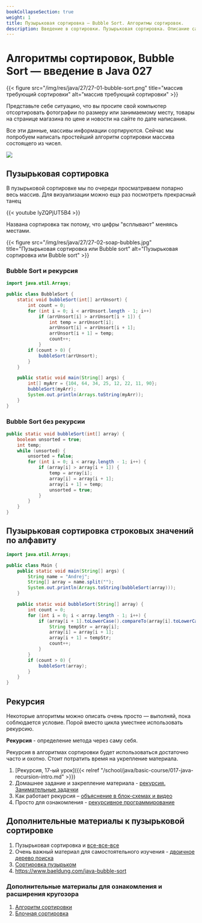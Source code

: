 ```yaml
---
bookCollapseSection: true
weight: 1
title: Пузырьковая сортировка — Bubble Sort. Алгоритмы сортировок.
description: Введение в сортировки. Пузырьковая сортировка. Описание самой простой сортировки.
---
```


# Алгоритмы сортировок, Bubble Sort — введение в Java 027

{{< figure src="/img/res/java/27/27-01-bubble-sort.png" title="массив требующий сортировки" alt="массив требующий сортировки" >}}

Представьте себе ситуацию, что вы просите свой компьютер отсортировать фотографии по размеру или занимаемому месту, товары на странице магазина по цене и новости на сайте по дате написания.

Все эти данные, массивы информации сортируются. Сейчас мы попробуем написать простейший алгоритм сортировки массива состоящего из чисел.

![](https://upload.wikimedia.org/wikipedia/commons/c/c8/Bubble-sort-example-300px.gif)

## Пузырьковая сортировка

В пузырьковой сортировке мы по очереди просматриваем попарно весь массив. Для визуализации можно ещэ раз посмотреть прекрасный танец

{{< youtube lyZQPjUT5B4 >}}

Названа сортировка так потому, что цифры "всплывают" меняясь местами.
 
 {{< figure src="/img/res/java/27/27-02-soap-bubbles.jpg" title="Пузырьковая сортировка или Bubble sort" alt="Пузырьковая сортировка или Bubble sort" >}}

### Bubble Sort и рекурсия

```Java
import java.util.Arrays;

public class BubbleSort {
	static void bubbleSort(int[] arrUnsort) {
		int count = 0;
		for (int i = 0; i < arrUnsort.length - 1; i++)
			if (arrUnsort[i] > arrUnsort[i + 1]) {
				int temp = arrUnsort[i];
				arrUnsort[i] = arrUnsort[i + 1];
				arrUnsort[i + 1] = temp;
				count++;
			}
		if (count > 0) {
			bubbleSort(arrUnsort);
		}
	}

	public static void main(String[] args) {
		int[] myArr = {104, 64, 34, 25, 12, 22, 11, 90};
		bubbleSort(myArr);
		System.out.println(Arrays.toString(myArr));
	}
}
```


### Bubble Sort без рекурсии

```java
public static void bubbleSort(int[] array) {
    boolean unsorted = true;
    int temp;
    while (unsorted) {
        unsorted = false;
        for (int i = 0; i < array.length - 1; i++) {
            if (array[i] > array[i + 1]) {
                temp = array[i];
                array[i] = array[i + 1];
                array[i + 1] = temp;
                unsorted = true;
            }
        }
    }
}
```

## Пузырьковая сортировка строковых значений по алфавиту

```java
import java.util.Arrays;

public class Main {
    public static void main(String[] args) {
        String name = "Andrej";
        String[] array = name.split("");
        System.out.println(Arrays.toString(bubbleSort(array)));
    }

    public static void bubbleSort(String[] array) {
        int count = 0;
        for (int i = 0; i < array.length - 1; i++) {
            if (array[i + 1].toLowerCase().compareTo(array[i].toLowerCase()) < 0) {
                String tempStr = array[i];
                array[i] = array[i + 1];
                array[i + 1] = tempStr;
                count++;
            }
        }
        if (count > 0) {
            bubbleSort(array);
        }
    }
}
```

## Рекурсия

Некоторые алгоритмы можно описать очень просто — выполняй, пока соблюдается условие. Порой вместо цикла уместнее использовать рекурсию.

**Рекурсия** - определение метода через саму себя. 

Рекурсия в алгоритмах сортировки будет использоваться достаточно часто и охотно. Стоит потратить время на укрепление материала. 

1. [Рекурсия, 17-ый урок]({{< relref "/school/java/basic-course/017-java-recursion-intro.md" >}})
2. Домашнее задание и закрепление материала - [рекурсия. Занимательные задачки](https://habr.com/ru/post/275813/)
3. Как работает рекурсия – [объяснение в блок-схемах и видео](https://habr.com/ru/post/337030/)
4. Просто для ознакомления - [рекурсивное программирование](https://medium.com/nuances-of-programming/%D1%80%D0%B5%D0%BA%D1%83%D1%80%D1%81%D0%B8%D0%B2%D0%BD%D0%BE%D0%B5-%D0%BF%D1%80%D0%BE%D0%B3%D1%80%D0%B0%D0%BC%D0%BC%D0%B8%D1%80%D0%BE%D0%B2%D0%B0%D0%BD%D0%B8%D0%B5-74c03b764d38)

## Дополнительные материалы к пузырьковой сортировке

1. Пузырьковая сортировка и [все-все-все](https://habr.com/ru/post/204600/)
2. Очень важный материал для самостоятельного изучения - [двоичное дерево поиска](https://ru.wikipedia.org/wiki/%D0%94%D0%B2%D0%BE%D0%B8%D1%87%D0%BD%D0%BE%D0%B5_%D0%B4%D0%B5%D1%80%D0%B5%D0%B2%D0%BE_%D0%BF%D0%BE%D0%B8%D1%81%D0%BA%D0%B0)
3. [Сортировка пузырьком](https://ru.wikipedia.org/wiki/%D0%A1%D0%BE%D1%80%D1%82%D0%B8%D1%80%D0%BE%D0%B2%D0%BA%D0%B0_%D0%BF%D1%83%D0%B7%D1%8B%D1%80%D1%8C%D0%BA%D0%BE%D0%BC)
4. https://www.baeldung.com/java-bubble-sort

### Дополнительные материалы для ознакомления и расширения кругозора

1. [Алгоритм сортировки](https://ru.wikipedia.org/wiki/%D0%90%D0%BB%D0%B3%D0%BE%D1%80%D0%B8%D1%82%D0%BC_%D1%81%D0%BE%D1%80%D1%82%D0%B8%D1%80%D0%BE%D0%B2%D0%BA%D0%B8)
2. [Блочная сортировка](https://ru.wikipedia.org/wiki/%D0%91%D0%BB%D0%BE%D1%87%D0%BD%D0%B0%D1%8F_%D1%81%D0%BE%D1%80%D1%82%D0%B8%D1%80%D0%BE%D0%B2%D0%BA%D0%B0)



